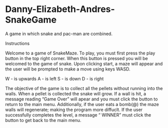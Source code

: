 # Danny-Elizabeth-Andres-SnakeGame
A game in which snake and pac-man are combined.  

Instructions

Welcome to a game of SnakeMaze. To play, you must first press the play button in the top right corner. When this button is pressed you will be welcomed to the game of snake. Upon clicking start, a maze will appear and the user will be prompted to make a move using keys WASD.

W - is upwards
A - is left
S - is down 
D - is right 

The objective of the game is to collect all the pellets without running into the walls. When a pellet is collected the snake will grow. If a wall is hit, a message reading “Game Over” will apear and you must click the button to return to the main menu. Additionally, if the user eats a bomb(@) the maze walls will regenerate; making the program more diffuclt. If the user successfully completes the level, a message “ WINNER” must click the button to get back to the main menu. 
